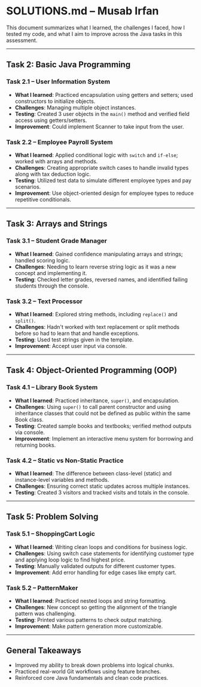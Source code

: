 # SOLUTIONS.md – Musab Irfan

This document summarizes what I learned, the challenges I faced, how I tested my code, and what I aim to improve across the Java tasks in this assessment.

---

## Task 2: Basic Java Programming

### Task 2.1 – User Information System
- **What I learned**: Practiced encapsulation using getters and setters; used constructors to initialize objects.
- **Challenges**: Managing multiple object instances.
- **Testing**: Created 3 user objects in the `main()` method and verified field access using getters/setters.
- **Improvement**: Could implement Scanner to take input from the user.

### Task 2.2 – Employee Payroll System
- **What I learned**: Applied conditional logic with `switch` and `if-else`; worked with arrays and methods.
- **Challenges**: Creating appropriate switch cases to handle invalid types along with tax deduction logic.
- **Testing**: Utilized test data to simulate different employee types and pay scenarios.
- **Improvement**: Use object-oriented design for employee types to reduce repetitive conditionals.

---

## Task 3: Arrays and Strings

### Task 3.1 – Student Grade Manager
- **What I learned**: Gained confidence manipulating arrays and strings; handled scoring logic.
- **Challenges**: Needing to learn reverse string logic as it was a new concept and implementing it.
- **Testing**: Checked letter grades, reversed names, and identified failing students through the console.

### Task 3.2 – Text Processor
- **What I learned**: Explored string methods, including `replace()` and `split()`.
- **Challenges**: Hadn't worked with text replacement or split methods before so had to learn that and handle exceptions.
- **Testing**: Used test strings given in the template.
- **Improvement**: Accept user input via console.

---

## Task 4: Object-Oriented Programming (OOP)

### Task 4.1 – Library Book System
- **What I learned**: Practiced inheritance, `super()`, and encapsulation.
- **Challenges**: Using `super()` to call parent constructor and using inheritance classes that could not be defined as public within the same Book class.
- **Testing**: Created sample books and textbooks; verified method outputs via console.
- **Improvement**: Implement an interactive menu system for borrowing and returning books.

### Task 4.2 – Static vs Non-Static Practice
- **What I learned**: The difference between class-level (static) and instance-level variables and methods.
- **Challenges**: Ensuring correct static updates across multiple instances.
- **Testing**: Created 3 visitors and tracked visits and totals in the console.

---

## Task 5: Problem Solving

### Task 5.1 – ShoppingCart Logic
- **What I learned**: Writing clean loops and conditions for business logic.
- **Challenges**: Using switch case statements for identifying customer type and applying loop logic to find highest price.
- **Testing**: Manually validated outputs for different customer types.
- **Improvement**: Add error handling for edge cases like empty cart.

### Task 5.2 – PatternMaker
- **What I learned**: Practiced nested loops and string formatting.
- **Challenges**: New concept so getting the alignment of the triangle pattern was challenging.
- **Testing**: Printed various patterns to check output matching.
- **Improvement**: Make pattern generation more customizable.

---

## General Takeaways
- Improved my ability to break down problems into logical chunks.
- Practiced real-world Git workflows using feature branches.
- Reinforced core Java fundamentals and clean code practices.

